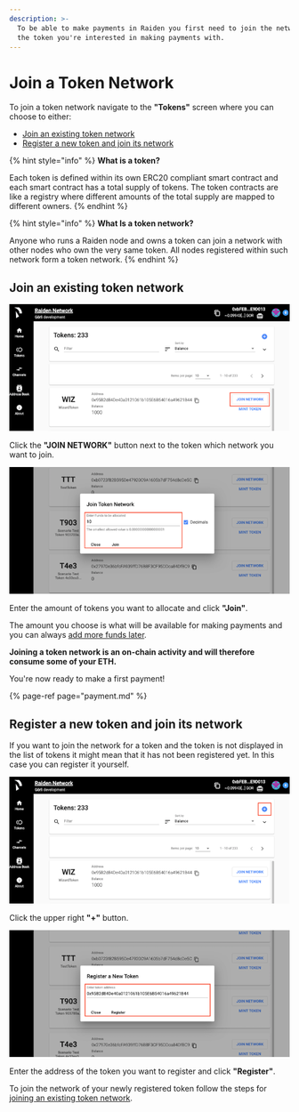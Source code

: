 ```yaml
---
description: >-
  To be able to make payments in Raiden you first need to join the network for
  the token you're interested in making payments with.
---
```


# Join a Token Network

To join a token network navigate to the **"Tokens"** screen where you can choose to either:

* [Join an existing token network](join-a-token-network.md#join-an-existing-token-network)
* [Register a new token and join its network](join-a-token-network.md#register-a-new-token-and-join-its-network)

{% hint style="info" %}
**What is a token?**

Each token is defined within its own ERC20 compliant smart contract and each smart contract has a total supply of tokens. The token contracts are like a registry where different amounts of the total supply are mapped to different owners.
{% endhint %}

{% hint style="info" %}
**What Is a token network?**

Anyone who runs a Raiden node and owns a token can join a network with other nodes who own the very same token. All nodes registered within such network form a token network.
{% endhint %}

## Join an existing token network

![Tokens Screen](../.gitbook/assets/web_ui_join_network_1%20%281%29.png)

Click the **"JOIN NETWORK"** button next to the token which network you want to join.

![Tokens screen](../.gitbook/assets/web_ui_join_network_2.png)

Enter the amount of tokens you want to allocate and click **"Join"**.

The amount you choose is what will be available for making payments and you can always [add more funds later](add-more-tokens.md). 

**Joining a token network is an on-chain activity and will therefore consume some of your ETH.**

You're now ready to make a first payment!

{% page-ref page="payment.md" %}

## Register a new token and join its network

If you want to join the network for a token and the token is not displayed in the list of tokens it might mean that it has not been registered yet. In this case you can register it yourself.

![Tokens screen](../.gitbook/assets/web_ui_register_token_1.png)

Click the upper right **"+"** button.

![Tokens screen](../.gitbook/assets/web_ui_register_token_2%20%281%29.png)

Enter the address of the token you want to register and click **"Register"**.

To join the network of your newly registered token follow the steps for [joining an existing token network](join-a-token-network.md#join-an-existing-token-network).

